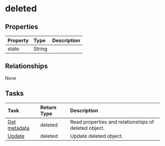 # deleted



## Properties
| Property	   | Type	|Description|
|:---------------|:--------|:----------|
|state|String||

## Relationships
None


## Tasks

| Task		   | Return Type	|Description|
|:---------------|:--------|:----------|
|[Get metadata](../api/deleted_get.md) | deleted |Read properties and relationships of deleted object.|
|[Update](../api/deleted_update.md) | deleted	|Update deleted object. |
